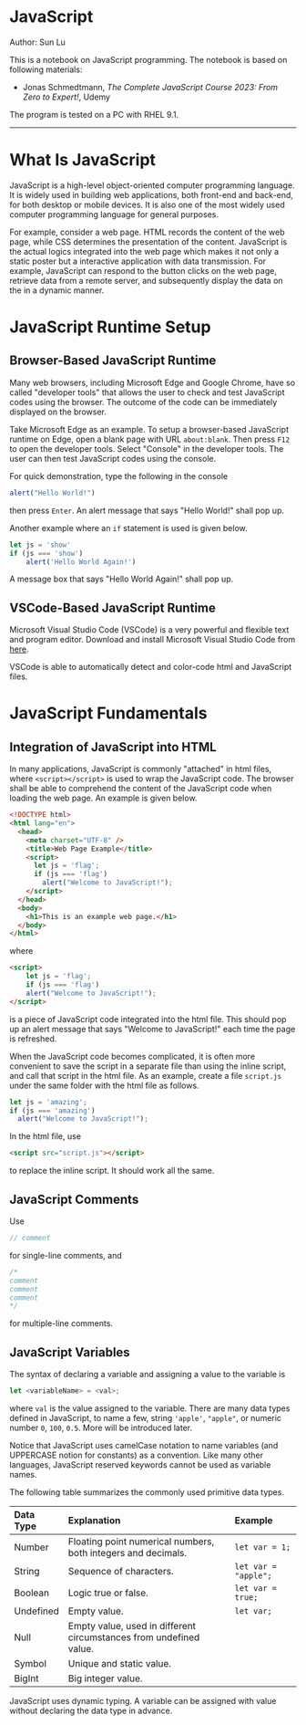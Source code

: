 # **JavaScript**

Author: Sun Lu

This is a notebook on JavaScript programming. The notebook is based on following materials:
- Jonas Schmedtmann, *The Complete JavaScript Course 2023: From Zero to Expert!*, Udemy

The program is tested on a PC with RHEL 9.1.

---

# What Is JavaScript

JavaScript is a high-level object-oriented computer programming language. It is widely used in building web applications, both front-end and back-end, for both desktop or mobile devices. It is also one of the most widely used computer programming language for general purposes.

For example, consider a web page. HTML records the content of the web page, while CSS determines the presentation of the content. JavaScript is the actual logics integrated into the web page which makes it not only a static poster but a interactive application with data transmission. For example, JavaScript can respond to the button clicks on the web page, retrieve data from a remote server, and subsequently display the data on the in a dynamic manner.

# JavaScript Runtime Setup

## Browser-Based JavaScript Runtime

Many web browsers, including Microsoft Edge and Google Chrome, have so called "developer tools" that allows the user to check and test JavaScript codes using the browser. The outcome of the code can be immediately displayed on the browser.

Take Microsoft Edge as an example. To setup a browser-based JavaScript runtime on Edge, open a blank page with URL `about:blank`. Then press `F12` to open the developer tools. Select "Console" in the developer tools. The user can then test JavaScript codes using the console.

For quick demonstration, type the following in the console
```js
alert("Hello World!")
```
then press `Enter`. An alert message that says "Hello World!" shall pop up.

Another example where an `if` statement is used is given below.
```js
let js = 'show'
if (js === 'show')
    alert('Hello World Again!')
```
A message box that says "Hello World Again!" shall pop up.

## VSCode-Based JavaScript Runtime

Microsoft Visual Studio Code (VSCode) is a very powerful and flexible text and program editor. Download and install Microsoft Visual Studio Code from [here](https://code.visualstudio.com/).

VSCode is able to automatically detect and color-code html and JavaScript files.

# JavaScript Fundamentals

## Integration of JavaScript into HTML

In many applications, JavaScript is commonly "attached" in html files, where `<script></script>` is used to wrap the JavaScript code. The browser shall be able to comprehend the content of the JavaScript code when loading the web page. An example is given below.
```html
<!DOCTYPE html>
<html lang="en">
  <head>
    <meta charset="UTF-8" />
    <title>Web Page Example</title>
    <script>
      let js = 'flag';
      if (js === 'flag')
        alert("Welcome to JavaScript!");
    </script>
  </head>
  <body>
    <h1>This is an example web page.</h1>
  </body>
</html>
```
where
```html
<script>
    let js = 'flag';
    if (js === 'flag')
    alert("Welcome to JavaScript!");
</script>
```
is a piece of JavaScript code integrated into the html file. This should pop up an alert message that says "Welcome to JavaScript!" each time the page is refreshed.

When the JavaScript code becomes complicated, it is often more convenient to save the script in a separate file than using the inline script, and call that script in the html file. As an example, create a file `script.js` under the same folder with the html file as follows.
```js
let js = 'amazing';
if (js === 'amazing')
  alert("Welcome to JavaScript!");
```
In the html file, use
```html
<script src="script.js"></script>
```
to replace the inline script. It should work all the same.

## JavaScript Comments

Use
```js
// comment
```
for single-line comments, and
```js
/*
comment
comment
comment
*/
```
for multiple-line comments.

## JavaScript Variables

The syntax of declaring a variable and assigning a value to the variable is
```js
let <variableName> = <val>;
```
where `val` is the value assigned to the variable. There are many data types defined in JavaScript, to name a few, string `'apple'`, `"apple"`, or numeric number `0`, `100`, `0.5`. More will be introduced later. 

Notice that JavaScript uses camelCase notation to name variables (and UPPERCASE notion for constants) as a convention. Like many other languages, JavaScript reserved keywords cannot be used as variable names.

The following table summarizes the commonly used primitive data types.

| Data Type | Explanation | Example |
| :-------- | :---------- | :------ |
| Number | Floating point numerical numbers, both integers and decimals. | `let var = 1;` |
| String | Sequence of characters. | `let var = "apple";` |
| Boolean | Logic true or false. | `let var = true;` |
| Undefined | Empty value. | `let var;` |
| Null | Empty value, used in different circumstances from undefined value. | |
| Symbol | Unique and static value. | |
| BigInt | Big integer value. | |

JavaScript uses dynamic typing. A variable can be assigned with value without declaring the data type in advance.

